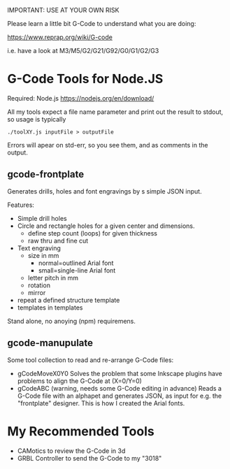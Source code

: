 IMPORTANT: USE AT YOUR OWN RISK

Please learn a little bit G-Code  to understand what you are doing: 

https://www.reprap.org/wiki/G-code

i.e. have a look at M3/M5/G2/G21/G92/G0/G1/G2/G3

# G-Code Tools for Node.JS

Required: Node.js https://nodejs.org/en/download/

All my tools expect a file name parameter and print out the result to stdout, so usage is typically

    ./toolXY.js inputFile > outputFile

Errors will apear on std-err, so you see them, and as comments in the output.

## gcode-frontplate 

Generates drills, holes and font engravings by s simple JSON input.

Features:
- Simple drill holes
- Circle and rectangle holes for a given center and dimensions.
  - define step count (loops) for given thickness
  - raw thru and fine cut
- Text engraving
  - size in mm
    - normal=outlined Arial font
    - small=single-line Arial font
  - letter pitch in mm 
  - rotation 
  - mirror
- repeat a defined structure template
- templates in templates

Stand alone, no anoying (npm) requiremens.

## gcode-manupulate

Some tool collection to read and re-arrange G-Code files:
- gCodeMoveX0Y0
  Solves the problem that some Inkscape plugins have problems to align the G-Code at (X=0/Y=0)
- gCodeABC (warning, needs some G-Code editing in advance)
  Reads a G-Code file with an alphapet and generates JSON, as input for e.g. the "frontplate" designer.
  This is how I created the Arial fonts. 
  

# My Recommended Tools
* CAMotics 
  to review the G-Code in 3d
* GRBL Controller 
  to send the G-Code to my "3018" 